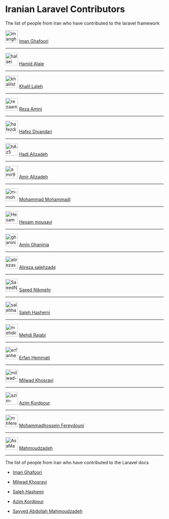 # Iranian Laravel Contributors
The list of people from Iran who have contributed to the laravel framework

<a href="/imanghafoori1" data-view-component="true" class="TimelineItem-avatar avatar circle lh-0 Link"><img data-hovercard-type="user" data-hovercard-url="/users/imanghafoori1/hovercard" data-octo-click="hovercard-link-click" data-octo-dimensions="link_type:self" src="https://avatars.githubusercontent.com/u/6961695?s=60&amp;v=4" alt="imanghafoori1" size="40" height="40" width="40" data-view-component="true"></a>
<a href="https://github.com/laravel/framework/pulls?q=is%3Apr+author%3Aimanghafoori1+is%3Amerged">Iman Ghafoori</a>

--------------------------

<a href="/halaei" data-view-component="true" class="TimelineItem-avatar avatar circle lh-0 Link"><img data-hovercard-type="user" data-hovercard-url="/users/halaei/hovercard" data-octo-click="hovercard-link-click" data-octo-dimensions="link_type:self" src="https://avatars.githubusercontent.com/u/7089140?s=60&amp;v=4" alt="halaei" size="40" height="40" width="40" data-view-component="true"></a>
<a href="https://github.com/laravel/framework/pulls?q=is%3Apr+author%3Ahalaei+is%3Amerged">Hamid Alaie</a>

--------------------------

<a href="/khalilst" data-view-component="true" class="TimelineItem-avatar avatar circle lh-0 Link"><img data-hovercard-type="user" data-hovercard-url="/users/khalilst/hovercard" data-octo-click="hovercard-link-click" data-octo-dimensions="link_type:self" src="https://avatars.githubusercontent.com/u/9103966?s=60&amp;v=4" alt="khalilst" size="40" height="40" width="40" data-view-component="true"></a>
<a href="https://github.com/laravel/framework/pulls?q=is%3Apr+author%3Akhalilst+is%3Amerged">Khalil Laleh</a>

--------------------------

<a href="/rezaamini-ir" data-view-component="true" class="TimelineItem-avatar avatar circle lh-0 Link"><img data-hovercard-type="user" data-hovercard-url="/users/rezaamini-ir/hovercard" data-octo-click="hovercard-link-click" data-octo-dimensions="link_type:self" src="https://avatars.githubusercontent.com/u/29504334?s=60&amp;v=4" alt="rezaamini-ir" size="40" height="40" width="40" data-view-component="true"></a>
<a href="https://github.com/laravel/framework/pulls?q=is%3Apr+author%3Arezaamini-ir+is%3Amerged">Reza Amini</a>

--------------------------

<a href="/hafezdivandari" data-view-component="true" class="TimelineItem-avatar avatar circle lh-0 Link"><img data-hovercard-type="user" data-hovercard-url="/users/hafezdivandari/hovercard" data-octo-click="hovercard-link-click" data-octo-dimensions="link_type:self" src="https://avatars.githubusercontent.com/u/56585913?s=60&amp;v=4" alt="hafezdivandari" size="40" height="40" width="40" data-view-component="true"></a> <a href="https://github.com/laravel/framework/pulls?q=is%3Apr+is%3Amerged+author%3Ahafezdivandari+">Hafez Divandari</a>

--------------------------

<a href="/hAz5" data-view-component="true" class="TimelineItem-avatar avatar circle lh-0 Link"><img data-hovercard-type="user" data-hovercard-url="/users/hAz5/hovercard" data-octo-click="hovercard-link-click" data-octo-dimensions="link_type:self" src="https://avatars.githubusercontent.com/u/14108756?s=60&amp;v=4" alt="hAz5" size="40" height="40" width="40" data-view-component="true"></a> <a href="https://github.com/laravel/framework/pulls?q=is%3Apr+author%3AhAz5+is%3Amerged">Hadi Alizadeh</a>

--------------------------

<a href="/amir9480" data-view-component="true" class="TimelineItem-avatar avatar circle lh-0 Link"><img data-hovercard-type="user" data-hovercard-url="/users/amir9480/hovercard" data-octo-click="hovercard-link-click" data-octo-dimensions="link_type:self" src="https://avatars.githubusercontent.com/u/16279288?s=60&amp;v=4" alt="amir9480" size="40" height="40" width="40" data-view-component="true"></a> <a href="https://github.com/laravel/framework/pulls?q=is%3Apr+author%3Aamir9480+is%3Amerged+">Amir Alizadeh</a>

--------------------------

<a href="/m-mohammadi1" data-view-component="true" class="TimelineItem-avatar avatar circle lh-0 Link"><img data-hovercard-type="user" data-hovercard-url="/users/m-mohammadi1/hovercard" data-octo-click="hovercard-link-click" data-octo-dimensions="link_type:self" src="https://avatars.githubusercontent.com/u/76903368?s=60&amp;v=4" alt="m-mohammadi1" size="40" height="40" width="40" data-view-component="true"></a> <a href="https://github.com/laravel/framework/pulls?q=is%3Amerged+is%3Apr+author%3Am-mohammadi1+">Mohammad Mohammadi
</a>

--------------------------

<a href="/Hesammousavi" data-view-component="true" class="TimelineItem-avatar avatar circle lh-0 Link"><img data-hovercard-type="user" data-hovercard-url="/users/Hesammousavi/hovercard" data-octo-click="hovercard-link-click" data-octo-dimensions="link_type:self" src="https://avatars.githubusercontent.com/u/16537600?s=60&amp;v=4" alt="Hesammousavi" size="40" height="40" width="40" data-view-component="true"></a> <a href="https://github.com/laravel/framework/pulls?q=is%3Apr+author%3AHesammousavi+is%3Amerged">Hesam mousavi
</a>

--------------------------

<a href="/ghaninia" data-view-component="true" class="TimelineItem-avatar avatar circle lh-0 Link"><img data-hovercard-type="user" data-hovercard-url="/users/ghaninia/hovercard" data-octo-click="hovercard-link-click" data-octo-dimensions="link_type:self" src="https://avatars.githubusercontent.com/u/41255155?s=60&amp;v=4" alt="ghaninia" size="40" height="40" width="40" data-view-component="true"></a> <a href="https://github.com/laravel/framework/pulls?q=is%3Apr+is%3Amerged+author%3Aghaninia+">Amin Ghaninia
</a>

--------------------------

<a href="/alirezasalehizadeh" data-view-component="true" class="TimelineItem-avatar avatar circle lh-0 Link"><img data-hovercard-type="user" data-hovercard-url="/users/alirezasalehizadeh/hovercard" data-octo-click="hovercard-link-click" data-octo-dimensions="link_type:self" src="https://avatars.githubusercontent.com/u/66994089?s=60&amp;v=4" alt="alirezasalehizadeh" size="40" height="40" width="40" data-view-component="true"></a> <a href="https://github.com/laravel/framework/pulls?q=is%3Apr+author%3Aalirezasalehizadeh+is%3Amerged+is%3Amerged">Alireza salehzade
</a>

--------------------------

<a href="/SaeedNikmehr" data-view-component="true" class="TimelineItem-avatar avatar circle lh-0 Link"><img data-hovercard-type="user" data-hovercard-url="/users/SaeedNikmehr/hovercard" data-octo-click="hovercard-link-click" data-octo-dimensions="link_type:self" src="https://avatars.githubusercontent.com/u/21986853?s=60&amp;v=4" alt="SaeedNikmehr" size="40" height="40" width="40" data-view-component="true"></a> <a href="https://github.com/laravel/framework/pulls?q=is%3Apr+is%3Amerged+author%3ASaeedNikmehr">Saeed Nikmehr
</a>

--------------------------

<a href="/salehhashemi1992" data-view-component="true" class="TimelineItem-avatar avatar circle lh-0 Link"><img data-hovercard-type="user" data-hovercard-url="/users/salehhashemi1992/hovercard" data-octo-click="hovercard-link-click" data-octo-dimensions="link_type:self" src="https://avatars.githubusercontent.com/u/81674631?s=60&amp;v=4" alt="salehhashemi1992" size="40" height="40" width="40" data-view-component="true"></a> <a href="https://github.com/laravel/framework/pulls?q=is%3Amerged+is%3Apr+author%3Asalehhashemi1992">Saleh Hashemi
  </a>

  --------------------------

<a href="/mehdirajabi59" data-view-component="true" class="TimelineItem-avatar avatar circle lh-0 Link"><img data-hovercard-type="user" data-hovercard-url="/users/mehdirajabi59/hovercard" data-octo-click="hovercard-link-click" data-octo-dimensions="link_type:self" src="https://avatars.githubusercontent.com/u/7848036?s=60&amp;v=4" alt="mehdirajabi59" size="40" height="40" width="40" data-view-component="true"></a> <a href="https://github.com/laravel/framework/pulls?q=is%3Apr+author%3Amehdirajabi59+is%3Amerged">Mehdi Rajabi
</a>

--------------------------

<a href="/erfanhemmati" data-view-component="true" class="TimelineItem-avatar avatar circle lh-0 Link"><img data-hovercard-type="user" data-hovercard-url="/users/erfanhemmati/hovercard" data-octo-click="hovercard-link-click" data-octo-dimensions="link_type:self" src="https://avatars.githubusercontent.com/u/45740840?s=60&amp;v=4" alt="erfanhemmati" size="40" height="40" width="40" data-view-component="true"></a> <a href="https://github.com/laravel/framework/pulls?q=is%3Apr+author%3Aerfanhemmati+is%3Amerged+">Erfan Hemmati
</a>

--------------------------

<a href="/milwad-dev" data-view-component="true" class="TimelineItem-avatar avatar circle lh-0 Link"><img data-hovercard-type="user" data-hovercard-url="/users/milwad-dev/hovercard" data-octo-click="hovercard-link-click" data-octo-dimensions="link_type:self" src="https://avatars.githubusercontent.com/u/98118400?s=60&amp;v=4" alt="milwad-dev" size="40" height="40" width="40" data-view-component="true"></a> <a href="https://github.com/laravel/framework/pulls?q=is%3Amerged+is%3Apr+author%3Amilwad-dev+">Milwad Khosravi
  </a>

  --------------------------

<a href="/azim-kordpour" data-view-component="true" class="TimelineItem-avatar avatar circle lh-0 Link"><img data-hovercard-type="user" data-hovercard-url="/users/azim-kordpour/hovercard" data-octo-click="hovercard-link-click" data-octo-dimensions="link_type:self" src="https://avatars.githubusercontent.com/u/26648275?s=60&amp;v=4" alt="azim-kordpour" size="40" height="40" width="40" data-view-component="true"></a> <a href="https://github.com/laravel/framework/pulls?q=is%3Apr+author%3Aazim-kordpour+is%3Amerged">Azim Kordpour</a>

--------------------------

<a href="/mhfereydouni" data-view-component="true" class="TimelineItem-avatar avatar circle lh-0 Link"><img data-hovercard-type="user" data-hovercard-url="/users/mhfereydouni/hovercard" data-octo-click="hovercard-link-click" data-octo-dimensions="link_type:self" src="https://avatars.githubusercontent.com/u/56073286?s=60&amp;v=4" alt="mhfereydouni" size="40" height="40" width="40" data-view-component="true"></a> <a href="https://github.com/laravel/framework/pulls?q=is%3Apr+author%3Amhfereydouni+is%3Amerged">Mohammadhossein Fereydouni</a>

--------------------------

<a href="/AsaMahmoudzadeh" data-view-component="true" class="TimelineItem-avatar avatar circle lh-0 Link"><img data-hovercard-type="user" data-hovercard-url="/users/AsaMahmoudzadeh/hovercard" data-octo-click="hovercard-link-click" data-octo-dimensions="link_type:self" src="https://avatars.githubusercontent.com/u/36761585?s=60&v=4" alt="AsaMahmoudzadeh" size="40" height="40" width="40" data-view-component="true"></a> <a href="https://github.com/laravel/framework/pulls?q=is%3Apr+author%3AsaMahmoudzadeh+is%3Amerged+">Mahmoudzadeh</a>


--------------------------

The list of people from Iran who have contributed to the Laravel docs

- <a href="https://github.com/laravel/docs/pulls?q=is%3Apr+author%3Aimanghafoori1+is%3Amerged">Iman Ghafoori
  </a>

- <a href="https://github.com/laravel/docs/pulls?q=is%3Amerged+is%3Apr+author%3Amilwad-dev+">Milwad Khosravi
  </a>
  
- <a href="https://github.com/laravel/docs/pulls?q=is%3Amerged+is%3Apr+author%3Asalehhashemi1992">Saleh Hashemi
  </a>  

- <a href="https://github.com/laravel/docs/pulls?q=is%3Apr+author%3Aazim-kordpour+is%3Amerged">Azim Kordpour</a>

- <a href="https://github.com/laravel/docs/pulls?q=is%3Apr+is%3Amerged+author%3AsaMahmoudzadeh">Sayyed Abdollah Mahmoudzadeh</a>


